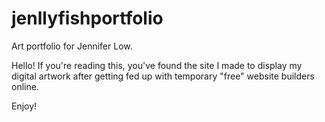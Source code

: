 # jenllyfishportfolio
Art portfolio for Jennifer Low.

Hello! If you're reading this, you've found the site I made to display my digital artwork after getting fed up with temporary "free" website builders online.

Enjoy!
